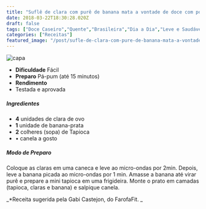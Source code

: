 ```yaml
---
title: "Suflê de clara com purê de banana mata a vontade de doce com poucas calorias"
date: 2018-03-22T18:30:28.020Z
draft: false
tags: ["Doce Caseiro","Quente","Brasileira","Dia a Dia","Leve e Saudável"]
categories: ["Receitas"]
featured_image: "/post/sufle-de-clara-com-pure-de-banana-mata-a-vontade-de-doce-com-poucas-calorias.92b03624.jpg"
---
```


![capa](/post/sufle-de-clara-com-pure-de-banana-mata-a-vontade-de-doce-com-poucas-calorias.92b03624.jpg)

*   **Dificuldade** Fácil
*   **Preparo** Pá-pum (até 15 minutos)
*   **Rendimento**
*   Testada e aprovada
    

##### Ingredientes

*   **4** unidades de clara de ovo
*   **1** unidade de banana-prata
*   **2** colheres (sopa) de Tapioca
*   • canela a gosto

##### Modo de Preparo

Coloque as claras em uma caneca e leve ao micro-ondas por 2min. Depois, leve a banana picada ao micro-ondas por 1 min. Amasse a banana até virar purê e prepare a mini tapioca em uma frigideira. Monte o prato em camadas (tapioca, claras e banana) e salpique canela.

_*Receita sugerida pela Gabi Castejon, do FarofaFit. _
